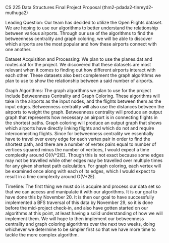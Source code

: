 CS 225 Data Structures
Final Project Proposal (thm2-pdada2-tinreyd2-muthuga2)

Leading Question: 
Our team has decided to utilize the Open Flights dataset. We are hoping to use our algorithms to better understand the relationship between various airports. Through our use of the algorithms to find the betweenness centrality and graph coloring, we will be able to discover which airports are the most popular and how these airports connect with one another.

Dataset Acquisition and Processing: 
We plan to use the planes.dat and routes.dat for the project. We discovered that these datasets are most relevant when it comes to finding out how different airports interact with each other. These datasets also best complement the graph algorithms we plan to use to show the relationship between a said number of airports.

Graph Algorithms:
The graph algorithms we plan to use for the project include Betweenness Centrality and Graph Coloring. These algorithms will take in the airports as the input nodes, and the flights between them as the input edges. Betweenness centrality will also use the distances between the airports to weight the graph. Betweenness centrality will produce an output graph that represents how necessary an airport is in connecting flights in the shortest paths. Graph coloring will produce an output graph that shows which airports have directly linking flights and which do not and require interconnecting flights. Since for betweenness centrality we essentially have to travel over every edge for each vertex pair in order to find the shortest path, and there are a number of vertex pairs equal to number of vertices squared minus the number of vertices, I would expect a time complexity around O((V^2)E). Though this is not exact because some edges may not be travelled while other edges may be travelled over multiple times for any given shortest path calculation. For graph coloring, each vertex will be examined once along with each of its edges, which I would expect to result in a time complexity around O(V+2E).

Timeline:
The first thing we must do is acquire and process our data set so that we can access and manipulate it with our algorithms. It is our goal to have done this by November 20. It is then our goal to have successfully implemented a BFS traversal of this data by November 29, so it is done before the mid-project check-in, and also have gotten started on our algorithms at this point, at least having a solid understanding of how we will implement them. We will hope to then implement our betweenness centrality and graph coloring algorithms over the next two weeks, doing whichever we determine to be simpler first so that we have more time to tackle the more complex algorithm.

